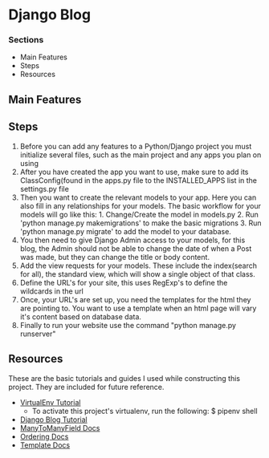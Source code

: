 # Django Blog

### Sections
  * Main Features
  * Steps
  * Resources


## Main Features

## Steps
  1. Before you can add any features to a Python/Django project you must initialize several files, such as the main project and any apps you plan on using
  2. After you have created the app you want to use, make sure to add its ClassConfig(found in the apps.py file to the INSTALLED_APPS list in the settings.py file
  3. Then you want to create the relevant models to your app. Here you can also fill in any relationships for your models.
    The basic workflow for your models will go like this:
    1. Change/Create the model in models.py
    2. Run 'python manage.py makemigrations' to make the basic migrations
    3. Run 'python manage.py migrate' to add the model to your database.
  4. You then need to give Django Admin access to your models, for this blog, the Admin should not be able to change the date of when a Post was made, but they can change the title or body content.
  5. Add the view requests for your models. These include the index(search for all), the standard view, which will show a single object of that class.
  6. Define the URL's for your site, this uses RegExp's to define the wildcards in the url
  7. Once, your URL's are set up, you need the templates for the html they are pointing to. You want to use a template when an html page will vary it's content based on database data.
  8. Finally to run your website use the command "python manage.py runserver"

## Resources
These are the basic tutorials and guides I used while constructing this project. They are included for future reference.
  * [VirtualEnv Tutorial](http://docs.python-guide.org/en/latest/dev/virtualenvs/)
    * To activate this project's virtualenv, run the following:
 $ pipenv shell
  * [Django Blog Tutorial](https://www.djangorocks.com/tutorials/how-to-create-a-basic-blog-in-django/starting-your-application.html)
  * [ManyToManyField Docs](https://docs.djangoproject.com/en/2.0/topics/db/examples/many_to_many/)
  * [Ordering Docs](https://docs.djangoproject.com/en/2.0/ref/models/options/#ordering)
  * [Template Docs](https://docs.djangoproject.com/en/1.7/topics/templates/)
